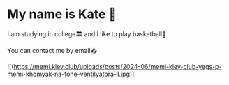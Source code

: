 <html>
 <body>
  <h1>My name is Kate 🔪</h1>
 
<p>I am studying in college🏛 and I like to play basketball🏀 </p>

<p>You can contact me by email📥</p>
</body>
</html>

![(https://memi.klev.club/uploads/posts/2024-06/memi-klev-club-yegs-p-memi-khomyak-na-fone-ventilyatora-1.jpg)]
